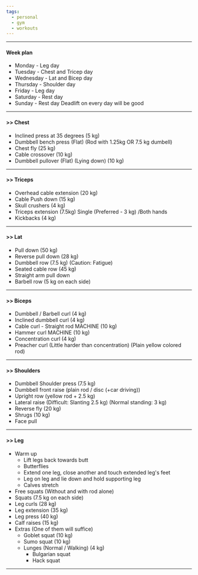 ```yaml
---
tags:
  - personal
  - gym
  - workouts
---
```

---
#### Week plan
- Monday - Leg day
- Tuesday - Chest and Tricep day
- Wednesday - Lat and Bicep day
- Thursday - Shoulder day
- Friday - Leg day
- Saturday - Rest day
- Sunday - Rest day
Deadlift on every day will be good

---
#### >> Chest
- Inclined press at 35 degrees (5 kg)  
- Dumbbell bench press (Flat) (Rod with 1.25kg OR 7.5 kg dumbell)
- Chest fly (25 kg)
- Cable crossover (10 kg)
- Dumbbell pullover (Flat) (Lying down) (10 kg)

---
#### >> Triceps
- Overhead cable extension (20 kg)  
- Cable Push down (15 kg)
- Skull crushers  (4 kg)
- Triceps extension (7.5kg) Single (Preferred - 3 kg) /Both hands  
- Kickbacks (4 kg)
---
#### >> Lat
- Pull down (50 kg)
- Reverse pull down (28 kg)
- Dumbbell row (7.5 kg) (Caution: Fatigue)
- Seated cable row (45 kg)
- Straight arm pull down
- Barbell row (5 kg on each side)
---
#### >> Biceps
- Dumbbell / Barbell curl (4 kg)
- Inclined dumbbell curl (4 kg)
- Cable curl - Straight rod MACHINE (10 kg)
- Hammer curl MACHINE (10 kg)
- Concentration curl (4 kg)
- Preacher curl (Little harder than concentration) (Plain yellow colored rod)
---
#### >> Shoulders
- Dumbbell Shoulder press (7.5 kg)
- Dumbbell front raise (plain rod / disc (+car driving))
- Upright row (yellow rod + 2.5 kg)
- Lateral raise (Difficult: Slanting 2.5 kg) (Normal standing: 3 kg)
- Reverse fly (20 kg)
- Shrugs (10 kg)
- Face pull
---
#### >> Leg
- Warm up
	- Lift legs back towards butt
	- Butterflies
	- Extend one leg, close another and touch extended leg's feet
	- Leg on leg and lie down and hold supporting leg
	- Calves stretch
- Free squats (Without and with rod alone)
- Squats (7.5 kg on each side)
- Leg curls (28 kg)
- Leg extension (35 kg)
- Leg press (40 kg)
- Calf raises (15 kg)
- Extras (One of them will suffice)
	- Goblet squat (10 kg)
	- Sumo squat (10 kg)
	- Lunges (Normal / Walking) (4 kg)
        - Bulgarian squat
        - Hack squat
---
